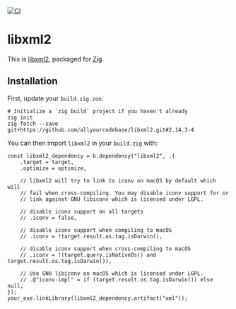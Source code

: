 [![CI](https://github.com/allyourcodebase/libxml2/actions/workflows/ci.yaml/badge.svg)](https://github.com/allyourcodebase/libxml2/actions)

# libxml2

This is [libxml2](https://gitlab.gnome.org/GNOME/libxml2), packaged for [Zig](https://ziglang.org/).

## Installation

First, update your `build.zig.zon`:

```
# Initialize a `zig build` project if you haven't already
zig init
zig fetch --save git+https://github.com/allyourcodebase/libxml2.git#2.14.3-4
```

You can then import `libxml2` in your `build.zig` with:

```zig
const libxml2_dependency = b.dependency("libxml2", .{
    .target = target,
    .optimize = optimize,

    // libxml2 will try to link to iconv on macOS by default which will
    // fail when cross-compiling. You may disable iconv support for or
    // link against GNU libiconv which is licensed under LGPL.

    // disable iconv support on all targets
    // .iconv = false,

    // disable iconv support when compiling to macOS
    // .iconv = !target.result.os.tag.isDarwin(),

    // disable iconv support when cross-compiling to macOS
    // .iconv = !(target.query.isNativeOs() and target.result.os.tag.isDarwin()),

    // Use GNU libiconv on macOS which is licensed under LGPL.
    // .@"iconv-impl" = if (target.result.os.tag.isDarwin()) else null,
});
your_exe.linkLibrary(libxml2_dependency.artifact("xml"));
```
